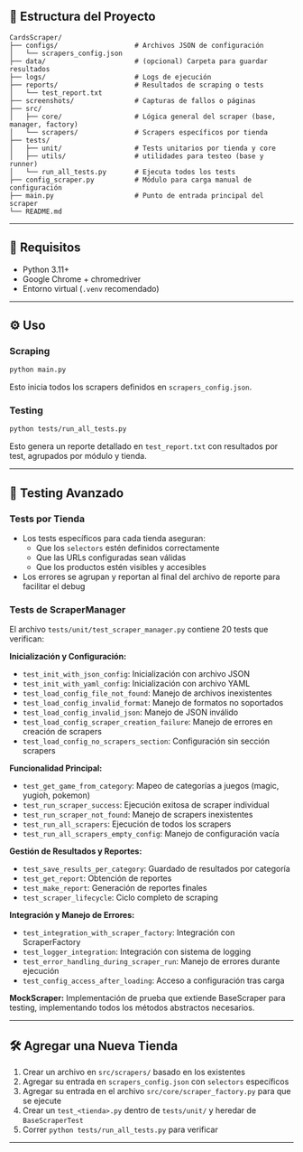 ## 📁 Estructura del Proyecto

```
CardsScraper/
├── configs/                   # Archivos JSON de configuración
│   └── scrapers_config.json
├── data/                      # (opcional) Carpeta para guardar resultados
├── logs/                      # Logs de ejecución
├── reports/                   # Resultados de scraping o tests
│   └── test_report.txt
├── screenshots/               # Capturas de fallos o páginas
├── src/
│   ├── core/                  # Lógica general del scraper (base, manager, factory)
│   └── scrapers/              # Scrapers específicos por tienda
├── tests/
│   ├── unit/                  # Tests unitarios por tienda y core
│   ├── utils/                 # utilidades para testeo (base y runner)
│   └── run_all_tests.py       # Ejecuta todos los tests
├── config_scraper.py          # Módulo para carga manual de configuración
├── main.py                    # Punto de entrada principal del scraper
└── README.md
```

---

## 🧰 Requisitos

- Python 3.11+
- Google Chrome + chromedriver
- Entorno virtual (`.venv` recomendado)


---

## ⚙️ Uso

### Scraping

```bash
python main.py
```

Esto inicia todos los scrapers definidos en `scrapers_config.json`.

### Testing

```bash
python tests/run_all_tests.py
```

Esto genera un reporte detallado en `test_report.txt` con resultados por test, agrupados por módulo y tienda.

---

## 🧪 Testing Avanzado

### Tests por Tienda
- Los tests específicos para cada tienda aseguran:
  - Que los `selectors` estén definidos correctamente
  - Que las URLs configuradas sean válidas
  - Que los productos estén visibles y accesibles
- Los errores se agrupan y reportan al final del archivo de reporte para facilitar el debug

### Tests de ScraperManager
El archivo `tests/unit/test_scraper_manager.py` contiene 20 tests que verifican:

**Inicialización y Configuración:**
- `test_init_with_json_config`: Inicialización con archivo JSON
- `test_init_with_yaml_config`: Inicialización con archivo YAML  
- `test_load_config_file_not_found`: Manejo de archivos inexistentes
- `test_load_config_invalid_format`: Manejo de formatos no soportados
- `test_load_config_invalid_json`: Manejo de JSON inválido
- `test_load_config_scraper_creation_failure`: Manejo de errores en creación de scrapers
- `test_load_config_no_scrapers_section`: Configuración sin sección scrapers

**Funcionalidad Principal:**
- `test_get_game_from_category`: Mapeo de categorías a juegos (magic, yugioh, pokemon)
- `test_run_scraper_success`: Ejecución exitosa de scraper individual
- `test_run_scraper_not_found`: Manejo de scrapers inexistentes
- `test_run_all_scrapers`: Ejecución de todos los scrapers
- `test_run_all_scrapers_empty_config`: Manejo de configuración vacía

**Gestión de Resultados y Reportes:**
- `test_save_results_per_category`: Guardado de resultados por categoría
- `test_get_report`: Obtención de reportes
- `test_make_report`: Generación de reportes finales
- `test_scraper_lifecycle`: Ciclo completo de scraping

**Integración y Manejo de Errores:**
- `test_integration_with_scraper_factory`: Integración con ScraperFactory
- `test_logger_integration`: Integración con sistema de logging
- `test_error_handling_during_scraper_run`: Manejo de errores durante ejecución
- `test_config_access_after_loading`: Acceso a configuración tras carga

**MockScraper:** Implementación de prueba que extiende BaseScraper para testing, implementando todos los métodos abstractos necesarios.

---

## 🛠️ Agregar una Nueva Tienda

1. Crear un archivo en `src/scrapers/` basado en los existentes
2. Agregar su entrada en `scrapers_config.json` con `selectors` específicos
3. Agregar su entrada en el archivo `src/core/scraper_factory.py` para que se ejecute
4. Crear un `test_<tienda>.py` dentro de `tests/unit/` y heredar de `BaseScraperTest`
5. Correr `python tests/run_all_tests.py` para verificar

---
